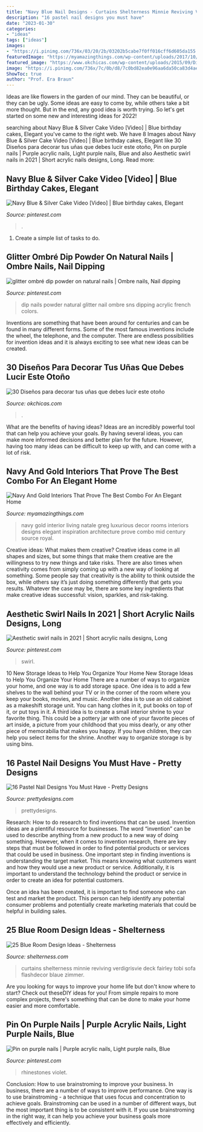 ```yaml
---
title: "Navy Blue Nail Designs - Curtains Shelterness Minnie Reviving Verdigrisvie Deck Fairley Tobi Sofa Flashdecor Blaue Zimmer"
description: "16 pastel nail designs you must have"
date: "2023-01-30"
categories:
- "ideas"
tags: ["ideas"]
images:
- "https://i.pinimg.com/736x/03/20/2b/03202b5cabe7f0ff016cff6d605da155.jpg"
featuredImage: "https://myamazingthings.com/wp-content/uploads/2017/10/navy-gold-interior-12-.jpg"
featured_image: "https://www.okchicas.com/wp-content/uploads/2015/09/Diseños-de-uñas-decoradas-6.jpg"
image: "https://i.pinimg.com/736x/7c/0b/d8/7c0bd82ea0e96aa6da50ca83d4ae122e.jpg"
ShowToc: true
author: "Prof. Era Braun"
---
```



Ideas are like flowers in the garden of our mind. They can be beautiful, or they can be ugly. Some ideas are easy to come by, while others take a bit more thought. But in the end, any good idea is worth trying. So let's get started on some new and interesting ideas for 2022!

	

		
searching about Navy Blue &amp; Silver Cake Video [Video] | Blue birthday cakes, Elegant you've came to the right web. We have 8 Images about Navy Blue &amp; Silver Cake Video [Video] | Blue birthday cakes, Elegant like 30 Diseños para decorar tus uñas que debes lucir este otoño, Pin on purple nails | Purple acrylic nails, Light purple nails, Blue and also Aesthetic swirl nails in 2021 | Short acrylic nails designs, Long. Read more:
		
    
## Navy Blue &amp; Silver Cake Video [Video] | Blue Birthday Cakes, Elegant

<img loading=lazy src="https://i.pinimg.com/736x/7c/0b/d8/7c0bd82ea0e96aa6da50ca83d4ae122e.jpg" onerror="this.onerror=null;this.src='https://tse3.mm.bing.net/th?id=OIP.IUB8Dd3OfzOcdGuNrhrOIwHaLh&amp;pid=15.1';" alt="Navy Blue &amp; Silver Cake Video [Video] | Blue birthday cakes, Elegant">

_Source: pinterest.com_

>. 

	

1. Create a simple list of tasks to do.

    
## Glitter Ombré Dip Powder On Natural Nails | Ombre Nails, Nail Dipping

<img loading=lazy src="https://i.pinimg.com/736x/03/20/2b/03202b5cabe7f0ff016cff6d605da155.jpg" onerror="this.onerror=null;this.src='https://tse3.mm.bing.net/th?id=OIP.mVsoQbDeEMK6z0p8WTdMwwHaJ3&amp;pid=15.1';" alt="glitter ombré dip powder on natural nails | Ombre nails, Nail dipping">

_Source: pinterest.com_

>dip nails powder natural glitter nail ombre sns dipping acrylic french colors. 

	

Inventions are something that have been around for centuries and can be found in many different forms. Some of the most famous inventions include the wheel, the telephone, and the computer. There are endless possibilities for invention ideas and it is always exciting to see what new ideas can be created.

    
## 30 Diseños Para Decorar Tus Uñas Que Debes Lucir Este Otoño

<img loading=lazy src="https://www.okchicas.com/wp-content/uploads/2015/09/Diseños-de-uñas-decoradas-6.jpg" onerror="this.onerror=null;this.src='https://tse1.mm.bing.net/th?id=OIP.dy_0TCd6YhbHFTxi4_S_DgHaL8&amp;pid=15.1';" alt="30 Diseños para decorar tus uñas que debes lucir este otoño">

_Source: okchicas.com_

>. 

	

What are the benefits of having ideas?
Ideas are an incredibly powerful tool that can help you achieve your goals. By having several ideas, you can make more informed decisions and better plan for the future. However, having too many ideas can be difficult to keep up with, and can come with a lot of risk.

    
## Navy And Gold Interiors That Prove The Best Combo For An Elegant Home

<img loading=lazy src="https://myamazingthings.com/wp-content/uploads/2017/10/navy-gold-interior-12-.jpg" onerror="this.onerror=null;this.src='https://tse4.mm.bing.net/th?id=OIP.00QOHlg7Vb_FuM_HIr57eQHaJ3&amp;pid=15.1';" alt="Navy And Gold Interiors That Prove The Best Combo For An Elegant Home">

_Source: myamazingthings.com_

>navy gold interior living natale greg luxurious decor rooms interiors designs elegant inspiration architecture prove combo mid century source royal. 

	

Creative ideas: What makes them creative?
Creative ideas come in all shapes and sizes, but some things that make them creative are the willingness to try new things and take risks. There are also times when creativity comes from simply coming up with a new way of looking at something. Some people say that creativity is the ability to think outside the box, while others say it’s just doing something differently that gets you results. Whatever the case may be, there are some key ingredients that make creative ideas successful: vision, sparkles, and risk-taking.

    
## Aesthetic Swirl Nails In 2021 | Short Acrylic Nails Designs, Long

<img loading=lazy src="https://i.pinimg.com/736x/4c/bf/68/4cbf68ed8820921f6cb248133656c902.jpg" onerror="this.onerror=null;this.src='https://tse4.mm.bing.net/th?id=OIP.vGcKH_5nVsBLW2iX-l9Y3AHaJ3&amp;pid=15.1';" alt="Aesthetic swirl nails in 2021 | Short acrylic nails designs, Long">

_Source: pinterest.com_

>swirl. 

	

10 New Storage Ideas to Help You Organize Your Home
New Storage Ideas to Help You Organize Your Home
There are a number of ways to organize your home, and one way is to add storage space. One idea is to add a few shelves to the wall behind your TV or in the corner of the room where you keep your books, movies, and music. Another idea is to use an old cabinet as a makeshift storage unit. You can hang clothes in it, put books on top of it, or put toys in it. A third idea is to create a small interior shrine to your favorite thing. This could be a pottery jar with one of your favorite pieces of art inside, a picture from your childhood that you miss dearly, or any other piece of memorabilia that makes you happy. If you have children, they can help you select items for the shrine. Another way to organize storage is by using bins.

    
## 16 Pastel Nail Designs You Must Have - Pretty Designs

<img loading=lazy src="https://www.prettydesigns.com/wp-content/uploads/2014/03/Bright-Colored-Nails.jpg" onerror="this.onerror=null;this.src='https://tse2.mm.bing.net/th?id=OIP.DzJFAWxsfEAF0OzoPfw2RgHaJ3&amp;pid=15.1';" alt="16 Pastel Nail Designs You Must Have - Pretty Designs">

_Source: prettydesigns.com_

>prettydesigns. 

	

Research: How to do research to find inventions that can be used.
Invention ideas are a plentiful resource for businesses. The word “invention” can be used to describe anything from a new product to a new way of doing something. However, when it comes to invention research, there are key steps that must be followed in order to find potential products or services that could be used in business. 
One important step in finding inventions is understanding the target market. This means knowing what customers want and how they would use a new product or service. Additionally, it is important to understand the technology behind the product or service in order to create an idea for potential customers. 

Once an idea has been created, it is important to find someone who can test and market the product. This person can help identify any potential consumer problems and potentially create marketing materials that could be helpful in building sales.

    
## 25 Blue Room Design Ideas - Shelterness

<img loading=lazy src="https://i.shelterness.com/blue-room-design-ideas-24.jpeg" onerror="this.onerror=null;this.src='https://tse1.mm.bing.net/th?id=OIP.6TfyHYKNjmNJpZUmLkGDFAAAAA&amp;pid=15.1';" alt="25 Blue Room Design Ideas - Shelterness">

_Source: shelterness.com_

>curtains shelterness minnie reviving verdigrisvie deck fairley tobi sofa flashdecor blaue zimmer. 

	

Are you looking for ways to improve your home life but don't know where to start? Check out theseDIY ideas for you! From simple repairs to more complex projects, there's something that can be done to make your home easier and more comfortable.

    
## Pin On Purple Nails | Purple Acrylic Nails, Light Purple Nails, Blue

<img loading=lazy src="https://i.pinimg.com/736x/77/73/cc/7773cc8649669b38d619560a515ea66b.jpg" onerror="this.onerror=null;this.src='https://tse4.mm.bing.net/th?id=OIP.hgdqvFUsdDjr0Ib913nyCwHaNK&amp;pid=15.1';" alt="Pin on purple nails | Purple acrylic nails, Light purple nails, Blue">

_Source: pinterest.com_

>rhinestones violet. 

	

Conclusion: How to use brainstroming to improve your business.
In business, there are a number of ways to improve performance. One way is to use brainstroming - a technique that uses focus and concentration to achieve goals. Brainstroming can be used in a number of different ways, but the most important thing is to be consistent with it. If you use brainstroming in the right way, it can help you achieve your business goals more effectively and efficiently.


